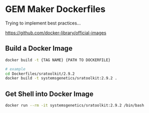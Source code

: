 # GEM Maker Dockerfiles

Trying to implement best practices...

https://github.com/docker-library/official-images

## Build a Docker Image

```bash
docker build -t {TAG NAME} {PATH TO DOCKERFILE}

# example
cd Dockerfiles/sratoolkit/2.9.2
docker build -t systemsgenetics/sratoolkit:2.9.2 .
```

## Get Shell into Docker Image

```bash
docker run --rm -it systemsgenetics/sratoolkit:2.9.2 /bin/bash
```
